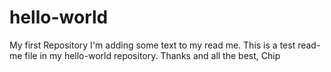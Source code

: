 # hello-world
My first Repository
I'm adding some text to my read me.
This is a test read-me file in my hello-world repository.
Thanks and all the best,
Chip
